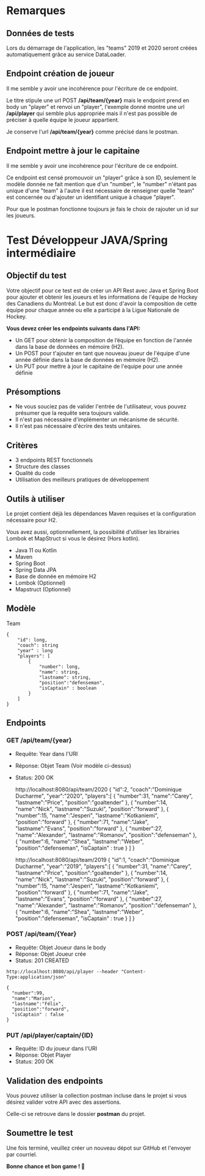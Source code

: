 # Remarques

## Données de tests
Lors du démarrage de l'application, les "teams" 2019 et 2020 seront créées automatiquement grâce au service DataLoader.

## Endpoint création de joueur
Il me semble y avoir une incohérence pour l'écriture de ce endpoint.

Le titre stipule une url POST **/api/team/{year}** mais le endpoint prend en body un "player" et renvoi un "player",
l'exemple donné montre une url **/api/player** qui semble plus appropriée mais il n'est pas possible de préciser à quelle
équipe le joueur appartient.

Je conserve l'url **/api/team/{year}** comme précisé dans le postman.

## Endpoint mettre à jour le capitaine
Il me semble y avoir une incohérence pour l'écriture de ce endpoint.

Ce endpoint est censé promouvoir un "player" grâce à son ID, seulement le modèle donnée ne fait mention que d'un "number",
le "number" n'étant pas unique d'une "team" à l'autre il est nécessaire de renseigner quelle "team" est concernée ou
d'ajouter un identifiant unique à chaque "player".

Pour que le postman fonctionne toujours je fais le choix de rajouter un id sur les joueurs.



# Test Développeur JAVA/Spring intermédiaire

## Objectif du test

Votre objectif pour ce test est de créer un API Rest avec Java et Spring Boot pour ajouter et obtenir les joueurs et les informations de l'équipe de Hockey des Canadiens du Montréal.
Le but est donc d'avoir la composition de cette équipe pour chaque année ou elle a participé à la Ligue Nationale de Hockey.

**Vous devez créer les endpoints suivants dans l'API:**

-   Un GET pour obtenir la composition de l’équipe en fonction de l'année dans la base de données en mémoire (H2).
-   Un POST pour t'ajouter en tant que nouveau joueur de l'équipe d'une année définie dans la base de données en mémoire (H2).
-   Un PUT pour mettre à jour le capitaine de l'equipe pour une année définie 

## **Présomptions**

-   Ne vous souciez pas de valider l'entrée de l'utilisateur, vous pouvez présumer que la requête sera toujours valide.
-   Il n'est pas nécessaire d'implémenter un mécanisme de sécurité.
-   Il n'est pas nécessaire d'écrire des tests unitaires.

## Critères

-   3 endpoints REST fonctionnels
-   Structure des classes
-   Qualité du code
-   Utilisation des meilleurs pratiques de développement

## Outils à utiliser

Le projet contient déjà les dépendances Maven requises et la configuration nécessaire pour H2.

Vous avez aussi, optionnellement, la possibilité d'utiliser les librairies Lombok et MapStruct si vous le désirez (Hors kotlin).

-   Java 11 ou Kotlin
-   Maven
-   Spring Boot
-   Spring Data JPA
-   Base de donnée en mémoire H2
-   Lombok (Optionnel)
-   Mapstruct (Optionnel)

## Modèle

Team

```
{
    "id": long,
    "coach": string
    "year" : long
    "players": [
        {
            "number": long,
            "name": string,
            "lastname": string,
            "position":"defenseman",
            "isCaptain" : boolean
        }
    ]
}

```

## Endpoints

### GET /api/team/{year}

-   Requête: Year dans l'URI
-   Réponse: Objet Team (Voir modèle ci-dessus)
-   Status: 200 OK


    http://localhost:8080/api/team/2020
    {
       "id":2,
       "coach":"Dominique Ducharme",
       "year":"2020",
       "players":[
          {
             "number":31,
             "name":"Carey",
             "lastname":"Price",
             "position":"goaltender"
          },
          {
             "number":14,
             "name":"Nick",
             "lastname":"Suzuki",
             "position":"forward"
          },
          {
             "number":15,
             "name":"Jesperi",
             "lastname":"Kotkaniemi",
             "position":"forward"
          },
          {
             "number":71,
             "name":"Jake",
             "lastname":"Evans",
             "position":"forward"
          },
          {
             "number":27,
             "name":"Alexander",
             "lastname":"Romanov",
             "position":"defenseman"
          },
          {
             "number":6,
             "name":"Shea",
             "lastname":"Weber",
             "position":"defenseman",
             "isCaptain" : true
          }
       ]
    }

    http://localhost:8080/api/team/2019
    {
       "id":1,
       "coach":"Dominique Ducharme",
       "year":"2019",
       "players":[
          {
             "number":31,
             "name":"Carey",
             "lastname":"Price",
             "position":"goaltender"
          },
          {
             "number":14,
             "name":"Nick",
             "lastname":"Suzuki",
             "position":"forward"
          },
          {
             "number":15,
             "name":"Jesperi",
             "lastname":"Kotkaniemi",
             "position":"forward"
          },
          {
             "number":71,
             "name":"Jake",
             "lastname":"Evans",
             "position":"forward"
          },
          {
             "number":27,
             "name":"Alexander",
             "lastname":"Romanov",
             "position":"defenseman"
          },
          {
             "number":6,
             "name":"Shea",
             "lastname":"Weber",
             "position":"defenseman",
             "isCaptain" : true
          }
       ]
    }

### POST /api/team/{Year}

-   Requête: Objet Joueur dans le body
-   Réponse: Objet Joueur crée
-   Status: 201 CREATED


```
http://localhost:8080/api/player --header "Content-Type:application/json"

{
  "number":99,
  "name":"Marion",
  "lastname":"Félix",
  "position":"forward",
  "isCaptain" : false
}

```

### PUT /api/player/captain/{ID}

-   Requête: ID du joueur dans l'URI
-   Réponse: Objet Player
-   Status: 200 OK

## Validation des endpoints

Vous pouvez utiliser la collection postman incluse dans le projet si vous désirez valider votre API avec des assertions.

Celle-ci se retrouve dans le dossier **postman** du projet.

## Soumettre le test

Une fois terminé, veuillez créer un nouveau dépot sur GitHub et l'envoyer par courriel.

**Bonne chance et bon game ! 🏒**

          
